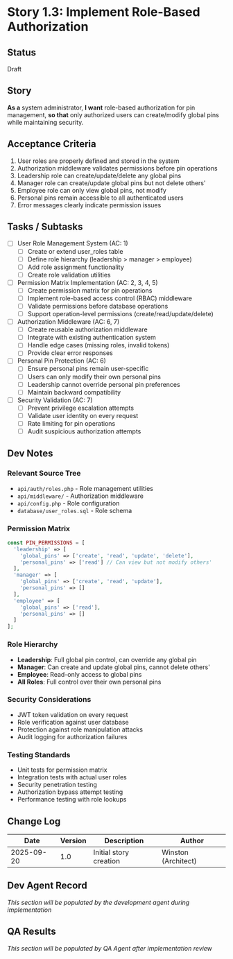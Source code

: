 # Story 1.3: Implement Role-Based Authorization

## Status
Draft

## Story
**As a** system administrator,
**I want** role-based authorization for pin management,
**so that** only authorized users can create/modify global pins while maintaining security.

## Acceptance Criteria

1. User roles are properly defined and stored in the system
2. Authorization middleware validates permissions before pin operations
3. Leadership role can create/update/delete any global pins
4. Manager role can create/update global pins but not delete others'
5. Employee role can only view global pins, not modify
6. Personal pins remain accessible to all authenticated users
7. Error messages clearly indicate permission issues

## Tasks / Subtasks

- [ ] User Role Management System (AC: 1)
  - [ ] Create or extend user_roles table
  - [ ] Define role hierarchy (leadership > manager > employee)
  - [ ] Add role assignment functionality
  - [ ] Create role validation utilities

- [ ] Permission Matrix Implementation (AC: 2, 3, 4, 5)
  - [ ] Create permission matrix for pin operations
  - [ ] Implement role-based access control (RBAC) middleware
  - [ ] Validate permissions before database operations
  - [ ] Support operation-level permissions (create/read/update/delete)

- [ ] Authorization Middleware (AC: 6, 7)
  - [ ] Create reusable authorization middleware
  - [ ] Integrate with existing authentication system
  - [ ] Handle edge cases (missing roles, invalid tokens)
  - [ ] Provide clear error responses

- [ ] Personal Pin Protection (AC: 6)
  - [ ] Ensure personal pins remain user-specific
  - [ ] Users can only modify their own personal pins
  - [ ] Leadership cannot override personal pin preferences
  - [ ] Maintain backward compatibility

- [ ] Security Validation (AC: 7)
  - [ ] Prevent privilege escalation attempts
  - [ ] Validate user identity on every request
  - [ ] Rate limiting for pin operations
  - [ ] Audit suspicious authorization attempts

## Dev Notes

### Relevant Source Tree
- `api/auth/roles.php` - Role management utilities
- `api/middleware/` - Authorization middleware
- `api/config.php` - Role configuration
- `database/user_roles.sql` - Role schema

### Permission Matrix
```php
const PIN_PERMISSIONS = [
  'leadership' => [
    'global_pins' => ['create', 'read', 'update', 'delete'],
    'personal_pins' => ['read'] // Can view but not modify others'
  ],
  'manager' => [
    'global_pins' => ['create', 'read', 'update'],
    'personal_pins' => []
  ],
  'employee' => [
    'global_pins' => ['read'],
    'personal_pins' => []
  ]
];
```

### Role Hierarchy
- **Leadership**: Full global pin control, can override any global pin
- **Manager**: Can create and update global pins, cannot delete others'
- **Employee**: Read-only access to global pins
- **All Roles**: Full control over their own personal pins

### Security Considerations
- JWT token validation on every request
- Role verification against user database
- Protection against role manipulation attacks
- Audit logging for authorization failures

### Testing Standards
- Unit tests for permission matrix
- Integration tests with actual user roles
- Security penetration testing
- Authorization bypass attempt testing
- Performance testing with role lookups

## Change Log

| Date | Version | Description | Author |
|------|---------|-------------|--------|
| 2025-09-20 | 1.0 | Initial story creation | Winston (Architect) |

## Dev Agent Record
*This section will be populated by the development agent during implementation*

## QA Results
*This section will be populated by QA Agent after implementation review*